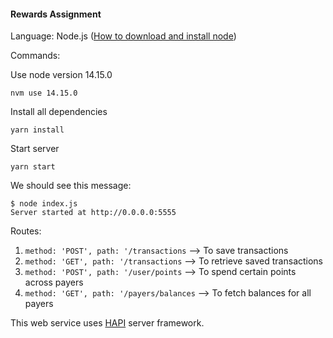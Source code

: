 #### Rewards Assignment

Language: Node.js ([How to download and install node](https://nodejs.org/en/download/))

Commands: 

Use node version 14.15.0
```
nvm use 14.15.0                                                                              
```

Install all dependencies

```
yarn install
```

Start server

```
yarn start
```

We should see this message:
```
$ node index.js
Server started at http://0.0.0.0:5555
```

Routes:

1. `method: 'POST', path: '/transactions` --> To save transactions
2. `method: 'GET', path: '/transactions`  --> To retrieve saved transactions
3. `method: 'POST', path: '/user/points`  --> To spend certain points across payers
4. `method: 'GET', path: '/payers/balances` --> To fetch balances for all payers


This web service uses [HAPI](https://hapi.dev/) server framework.
